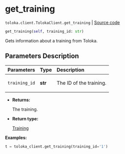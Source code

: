 # get_training
`toloka.client.TolokaClient.get_training` | [Source code](https://github.com/Toloka/toloka-kit/blob/v1.2.0.post1/src/client/__init__.py#L2026)

```python
get_training(self, training_id: str)
```

Gets information about a training from Toloka.

## Parameters Description

| Parameters | Type | Description |
| :----------| :----| :-----------|
`training_id`|**str**|<p>The ID of the training.</p>

* **Returns:**

  The training.

* **Return type:**

  [Training](toloka.client.training.Training.md)

**Examples:**


```python
t = toloka_client.get_training(training_id='1')
```

